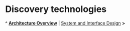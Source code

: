 
# Discovery technologies

**^** [**Architecture Overview**](overview.md) | [System and Interface Design](design.md) **>**
